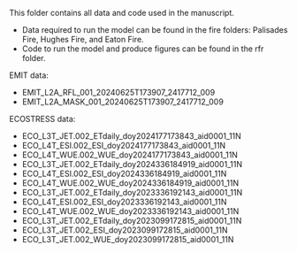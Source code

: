 This folder contains all data and code used in the manuscript.
- Data required to run the model can be found in the fire folders: Palisades Fire, Hughes Fire, and Eaton Fire.
- Code to run the model and produce figures can be found in the rfr folder. 

EMIT data:
- EMIT_L2A_RFL_001_20240625T173907_2417712_009
- EMIT_L2A_MASK_001_20240625T173907_2417712_009

ECOSTRESS data:
- ECO_L3T_JET.002_ETdaily_doy2024177173843_aid0001_11N 
- ECO_L4T_ESI.002_ESI_doy2024177173843_aid0001_11N
- ECO_L4T_WUE.002_WUE_doy2024177173843_aid0001_11N
- ECO_L3T_JET.002_ETdaily_doy2024336184919_aid0001_11N
- ECO_L4T_ESI.002_ESI_doy2024336184919_aid0001_11N
- ECO_L4T_WUE.002_WUE_doy2024336184919_aid0001_11N
- ECO_L3T_JET.002_ETdaily_doy2023336192143_aid0001_11N
- ECO_L4T_ESI.002_ESI_doy2023336192143_aid0001_11N
- ECO_L4T_WUE.002_WUE_doy2023336192143_aid0001_11N
- ECO_L3T_JET.002_ETdaily_doy2023099172815_aid0001_11N
- ECO_L3T_JET.002_ESI_doy2023099172815_aid0001_11N
- ECO_L3T_JET.002_WUE_doy2023099172815_aid0001_11N
